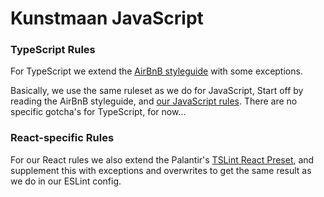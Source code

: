 # Kunstmaan JavaScript


### TypeScript Rules

For TypeScript we extend the [AirBnB styleguide](https://github.com/airbnb/javascript) with some exceptions.

Basically, we use the same ruleset as we do for JavaScript, Start off by reading the AirBnB styleguide, and [our JavaScript rules](www.link.to.our.eslint.stuff). There are no specific gotcha's for TypeScript, for now...

### React-specific Rules

For our React rules we also extend the Palantir's [TSLint React Preset](https://github.com/palantir/tslint-react), and supplement this with exceptions and overwrites to get the same result as we do in our ESLint config.
